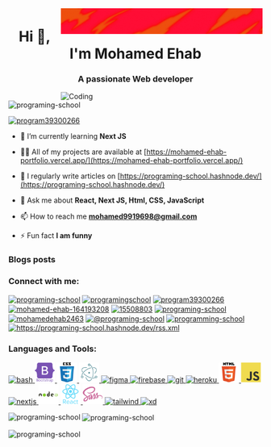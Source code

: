<!-- ![Purple Welcome Canvas Banner](https://user-images.githubusercontent.com/96921717/152648473-9799d284-7e21-49ab-a07e-45d35bdc07fb.png) -->
<!-- <img src="Blue and Yellow Geometric Businessman Facebook Cover.gif" alt="banner that says Sarah hart Landolt - software developer, artist, designer"> -->
<img src="standard.gif" align="right" width="400">

<h1 align="center">Hi 👋, I'm Mohamed Ehab</h1>
<h3 align="center">A passionate Web developer</h3>

<img src="https://cdn.dribbble.com/users/44515/screenshots/3223431/hoc-dribbble-svg.gif" alt="Coding" align="right" width="400" />

<p align="left"> <img src="https://komarev.com/ghpvc/?username=programing-school&label=Profile%20views&color=0e75b6&style=flat" alt="programing-school" /> </p>

<p align="left"> <a href="https://twitter.com/program39300266" target="blank"><img src="https://img.shields.io/twitter/follow/program39300266?logo=twitter&style=for-the-badge" alt="program39300266" /></a> </p>

- 🌱 I’m currently learning **Next JS**

- 👨‍💻 All of my projects are available at [https://mohamed-ehab-portfolio.vercel.app/](https://mohamed-ehab-portfolio.vercel.app/)

- 📝 I regularly write articles on [https://programing-school.hashnode.dev/](https://programing-school.hashnode.dev/)

- 💬 Ask me about **React, Next JS, Html, CSS, JavaScript**

- 📫 How to reach me **mohamed9919698@gmail.com**

- ⚡ Fun fact **I am funny**

### Blogs posts
<!-- BLOG-POST-LIST:START -->
<!-- BLOG-POST-LIST:END -->

<h3 align="left">Connect with me:</h3>
<p align="left">
<a href="https://codepen.io/programing-school" target="blank"><img align="center" src="https://raw.githubusercontent.com/rahuldkjain/github-profile-readme-generator/master/src/images/icons/Social/codepen.svg" alt="programing-school" height="30" width="40" /></a>
<a href="https://dev.to/programingschool" target="blank"><img align="center" src="https://raw.githubusercontent.com/rahuldkjain/github-profile-readme-generator/master/src/images/icons/Social/devto.svg" alt="programingschool" height="30" width="40" /></a>
<a href="https://twitter.com/program39300266" target="blank"><img align="center" src="https://raw.githubusercontent.com/rahuldkjain/github-profile-readme-generator/master/src/images/icons/Social/twitter.svg" alt="program39300266" height="30" width="40" /></a>
<a href="https://linkedin.com/in/mohamed-ehab-164193208" target="blank"><img align="center" src="https://raw.githubusercontent.com/rahuldkjain/github-profile-readme-generator/master/src/images/icons/Social/linked-in-alt.svg" alt="mohamed-ehab-164193208" height="30" width="40" /></a>
<a href="https://stackoverflow.com/users/15508803" target="blank"><img align="center" src="https://raw.githubusercontent.com/rahuldkjain/github-profile-readme-generator/master/src/images/icons/Social/stack-overflow.svg" alt="15508803" height="30" width="40" /></a>
<a href="https://codesandbox.com/programing-school" target="blank"><img align="center" src="https://raw.githubusercontent.com/rahuldkjain/github-profile-readme-generator/master/src/images/icons/Social/codesandbox.svg" alt="programing-school" height="30" width="40" /></a>
<a href="https://instagram.com/mohamedehab2463" target="blank"><img align="center" src="https://raw.githubusercontent.com/rahuldkjain/github-profile-readme-generator/master/src/images/icons/Social/instagram.svg" alt="mohamedehab2463" height="30" width="40" /></a>
<a href="https://hashnode.com/@programing-school" target="blank"><img align="center" src="https://raw.githubusercontent.com/rahuldkjain/github-profile-readme-generator/master/src/images/icons/Social/hashnode.svg" alt="@programing-school" height="30" width="40" /></a>
<a href="https://www.youtube.com/channel/UC1YTVmV31RZV2oie1kKpJkw" target="blank"><img align="center" src="https://raw.githubusercontent.com/rahuldkjain/github-profile-readme-generator/master/src/images/icons/Social/youtube.svg" alt="programming-school" height="30" width="40" /></a>
<a href="/https://programing-school.hashnode.dev/rss.xml" target="blank"><img align="center" src="https://raw.githubusercontent.com/rahuldkjain/github-profile-readme-generator/master/src/images/icons/Social/rss.svg" alt="https://programing-school.hashnode.dev/rss.xml" height="30" width="40" /></a>
</p>

<h3 align="left">Languages and Tools:</h3>
<p align="left"> <a href="https://www.gnu.org/software/bash/" target="_blank" rel="noreferrer"> <img src="https://www.vectorlogo.zone/logos/gnu_bash/gnu_bash-icon.svg" alt="bash" width="40" height="40"/> </a> <a href="https://getbootstrap.com" target="_blank" rel="noreferrer"> <img src="https://raw.githubusercontent.com/devicons/devicon/master/icons/bootstrap/bootstrap-plain-wordmark.svg" alt="bootstrap" width="40" height="40"/> </a> <a href="https://www.w3schools.com/css/" target="_blank" rel="noreferrer"> <img src="https://raw.githubusercontent.com/devicons/devicon/master/icons/css3/css3-original-wordmark.svg" alt="css3" width="40" height="40"/> </a> <a href="https://www.electronjs.org" target="_blank" rel="noreferrer"> <img src="https://raw.githubusercontent.com/devicons/devicon/master/icons/electron/electron-original.svg" alt="electron" width="40" height="40"/> </a> <a href="https://www.figma.com/" target="_blank" rel="noreferrer"> <img src="https://www.vectorlogo.zone/logos/figma/figma-icon.svg" alt="figma" width="40" height="40"/> </a> <a href="https://firebase.google.com/" target="_blank" rel="noreferrer"> <img src="https://www.vectorlogo.zone/logos/firebase/firebase-icon.svg" alt="firebase" width="40" height="40"/> </a> <a href="https://git-scm.com/" target="_blank" rel="noreferrer"> <img src="https://www.vectorlogo.zone/logos/git-scm/git-scm-icon.svg" alt="git" width="40" height="40"/> </a> <a href="https://heroku.com" target="_blank" rel="noreferrer"> <img src="https://www.vectorlogo.zone/logos/heroku/heroku-icon.svg" alt="heroku" width="40" height="40"/> </a> <a href="https://www.w3.org/html/" target="_blank" rel="noreferrer"> <img src="https://raw.githubusercontent.com/devicons/devicon/master/icons/html5/html5-original-wordmark.svg" alt="html5" width="40" height="40"/> </a> <a href="https://developer.mozilla.org/en-US/docs/Web/JavaScript" target="_blank" rel="noreferrer"> <img src="https://raw.githubusercontent.com/devicons/devicon/master/icons/javascript/javascript-original.svg" alt="javascript" width="40" height="40"/> </a> <a href="https://nextjs.org/" target="_blank" rel="noreferrer"> <img src="https://cdn.worldvectorlogo.com/logos/nextjs-2.svg" alt="nextjs" width="40" height="40"/> </a> <a href="https://nodejs.org" target="_blank" rel="noreferrer"> <img src="https://raw.githubusercontent.com/devicons/devicon/master/icons/nodejs/nodejs-original-wordmark.svg" alt="nodejs" width="40" height="40"/> </a> <a href="https://reactjs.org/" target="_blank" rel="noreferrer"> <img src="https://raw.githubusercontent.com/devicons/devicon/master/icons/react/react-original-wordmark.svg" alt="react" width="40" height="40"/> </a> <a href="https://sass-lang.com" target="_blank" rel="noreferrer"> <img src="https://raw.githubusercontent.com/devicons/devicon/master/icons/sass/sass-original.svg" alt="sass" width="40" height="40"/> </a> <a href="https://tailwindcss.com/" target="_blank" rel="noreferrer"> <img src="https://www.vectorlogo.zone/logos/tailwindcss/tailwindcss-icon.svg" alt="tailwind" width="40" height="40"/> </a> <a href="https://www.adobe.com/products/xd.html" target="_blank" rel="noreferrer"> <img src="https://cdn.worldvectorlogo.com/logos/adobe-xd.svg" alt="xd" width="40" height="40"/> </a> </p>

<p><img align="left" src="https://github-readme-stats.vercel.app/api/top-langs?username=programing-school&show_icons=true&locale=en&layout=compact" alt="programing-school" /></p>

<p>&nbsp;<img align="center" src="https://github-readme-stats.vercel.app/api?username=programing-school&show_icons=true&locale=en&theme=radial" alt="programing-school" /></p>

<p><img align="center" src="https://github-readme-streak-stats.herokuapp.com/?user=programing-school&" alt="programing-school" /></p>

